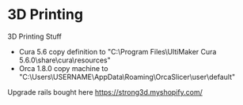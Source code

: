 # 3D Printing
3D Printing Stuff

- Cura 5.6 copy definition to "C:\Program Files\UltiMaker Cura 5.6.0\share\cura\resources\"
- Orca 1.8.0 copy machine to "C:\Users\USERNAME\AppData\Roaming\OrcaSlicer\user\default"

Upgrade rails bought here https://strong3d.myshopify.com/


